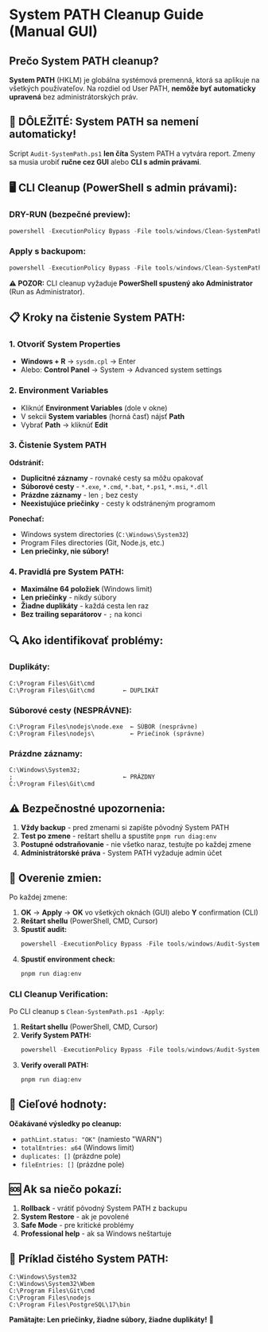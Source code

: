 # System PATH Cleanup Guide (Manual GUI)

## Prečo System PATH cleanup?

**System PATH** (HKLM) je globálna systémová premenná, ktorá sa aplikuje na všetkých používateľov. Na rozdiel od User PATH, **nemôže byť automaticky upravená** bez administrátorských práv.

## 🚨 **DÔLEŽITÉ: System PATH sa nemení automaticky!**

Script `Audit-SystemPath.ps1` **len číta** System PATH a vytvára report. Zmeny sa musia urobiť **ručne cez GUI** alebo **CLI s admin právami**.

## 🖥️ **CLI Cleanup (PowerShell s admin právami):**

### **DRY-RUN (bezpečné preview):**

```powershell
powershell -ExecutionPolicy Bypass -File tools/windows/Clean-SystemPath.ps1
```

### **Apply s backupom:**

```powershell
powershell -ExecutionPolicy Bypass -File tools/windows/Clean-SystemPath.ps1 -Backup .\.ai\checks\system-path-backup.json -Apply
```

**⚠️ POZOR:** CLI cleanup vyžaduje **PowerShell spustený ako Administrator** (Run as Administrator).

## 📋 **Kroky na čistenie System PATH:**

### 1. **Otvoriť System Properties**

- **Windows + R** → `sysdm.cpl` → Enter
- Alebo: **Control Panel** → System → Advanced system settings

### 2. **Environment Variables**

- Kliknúť **Environment Variables** (dole v okne)
- V sekcii **System variables** (horná časť) nájsť **Path**
- Vybrať **Path** → kliknúť **Edit**

### 3. **Čistenie System PATH**

**Odstrániť:**

- **Duplicitné záznamy** - rovnaké cesty sa môžu opakovať
- **Súborové cesty** - `*.exe`, `*.cmd`, `*.bat`, `*.ps1`, `*.msi`, `*.dll`
- **Prázdne záznamy** - len `;` bez cesty
- **Neexistujúce priečinky** - cesty k odstráneným programom

**Ponechať:**

- Windows system directories (`C:\Windows\System32`)
- Program Files directories (Git, Node.js, etc.)
- **Len priečinky, nie súbory!**

### 4. **Pravidlá pre System PATH:**

- **Maximálne 64 položiek** (Windows limit)
- **Len priečinky** - nikdy súbory
- **Žiadne duplikáty** - každá cesta len raz
- **Bez trailing separátorov** - `;` na konci

## 🔍 **Ako identifikovať problémy:**

### **Duplikáty:**

```
C:\Program Files\Git\cmd
C:\Program Files\Git\cmd        ← DUPLIKÁT
```

### **Súborové cesty (NESPRÁVNE):**

```
C:\Program Files\nodejs\node.exe  ← SÚBOR (nesprávne)
C:\Program Files\nodejs\          ← Priečinok (správne)
```

### **Prázdne záznamy:**

```
C:\Windows\System32;
;                               ← PRÁZDNY
C:\Program Files\Git\cmd
```

## ⚠️ **Bezpečnostné upozornenia:**

1. **Vždy backup** - pred zmenami si zapíšte pôvodný System PATH
2. **Test po zmene** - reštart shellu a spustite `pnpm run diag:env`
3. **Postupné odstraňovanie** - nie všetko naraz, testujte po každej zmene
4. **Administrátorské práva** - System PATH vyžaduje admin účet

## 🧪 **Overenie zmien:**

Po každej zmene:

1. **OK** → **Apply** → **OK** vo všetkých oknách (GUI) alebo **Y** confirmation (CLI)
2. **Reštart shellu** (PowerShell, CMD, Cursor)
3. **Spustiť audit:**
   ```powershell
   powershell -ExecutionPolicy Bypass -File tools/windows/Audit-SystemPath.ps1
   ```
4. **Spustiť environment check:**
   ```bash
   pnpm run diag:env
   ```

### **CLI Cleanup Verification:**

Po CLI cleanup s `Clean-SystemPath.ps1 -Apply`:

1. **Reštart shellu** (PowerShell, CMD, Cursor)
2. **Verify System PATH:**
   ```powershell
   powershell -ExecutionPolicy Bypass -File tools/windows/Audit-SystemPath.ps1
   ```
3. **Verify overall PATH:**
   ```bash
   pnpm run diag:env
   ```

## 🎯 **Cieľové hodnoty:**

**Očakávané výsledky po cleanup:**

- `pathLint.status: "OK"` (namiesto "WARN")
- `totalEntries: ≤64` (Windows limit)
- `duplicates: []` (prázdne pole)
- `fileEntries: []` (prázdne pole)

## 🆘 **Ak sa niečo pokazí:**

1. **Rollback** - vrátiť pôvodný System PATH z backupu
2. **System Restore** - ak je povolené
3. **Safe Mode** - pre kritické problémy
4. **Professional help** - ak sa Windows neštartuje

## 📝 **Príklad čistého System PATH:**

```
C:\Windows\System32
C:\Windows\System32\Wbem
C:\Program Files\Git\cmd
C:\Program Files\nodejs
C:\Program Files\PostgreSQL\17\bin
```

**Pamätajte: Len priečinky, žiadne súbory, žiadne duplikáty!** 🚀
